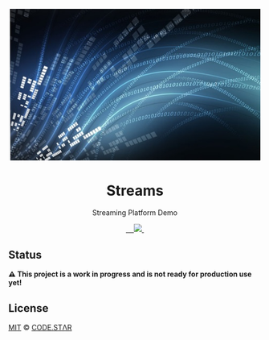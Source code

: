 <p align="center">
  <img width="500px" src="/logo.png">
</p>

<h1 align="center">Streams</h1>

<p align="center">Streaming Platform Demo</p>

<p align="center">
  <a aria-label="npm package" href="https://www.npmjs.com/package/streams-client">
    <img alt="" src="https://img.shields.io/npm/v/streams-client.svg">
  </a>

  <a aria-label="travis build" href="https://travis-ci.org/code-star/streams">
    <img alt="" src="https://img.shields.io/travis/code-star/streams.svg?logo=travis">
  </a>

  <a aria-label="downloads" href="http://npm-stat.com/charts.html?package=streams-client&from=2018-10-13">
    <img alt="" src="https://img.shields.io/npm/dm/streams-client.svg">
  </a>

  <a aria-label="last commit" href="https://github.com/code-star/streams/commits/master">
    <img alt="" src="https://img.shields.io/github/last-commit/code-star/streams.svg">
  </a>

  <a aria-label="contributors graph" href="https://github.com/code-star/streams/graphs/contributors">
    <img src="https://img.shields.io/github/contributors/code-star/streams.svg">
  </a>

  <a aria-label="license" href="https://github.com/code-star/streams/blob/master/LICENSE">
    <img src="https://img.shields.io/github/license/code-star/streams.svg" alt="">
  </a>
</p>

## Status

**⚠️ This project is a work in progress and is not ready for production use yet!**

## License

[MIT](./LICENSE) &copy; [CODE.STΛR](https://github.com/code-star)
